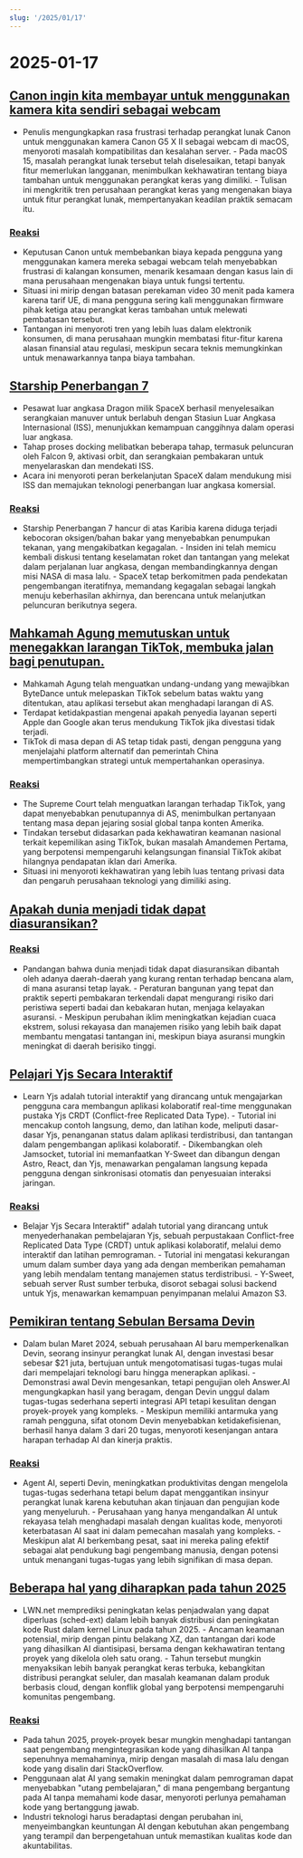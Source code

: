 ```yaml
---
slug: '/2025/01/17'
---
```


# 2025-01-17

## [Canon ingin kita membayar untuk menggunakan kamera kita sendiri sebagai webcam](https://romanzipp.com/blog/no-you-cant-use-your-6299-canon-camera-as-a-webcam)

- Penulis mengungkapkan rasa frustrasi terhadap perangkat lunak Canon untuk menggunakan kamera Canon G5 X II sebagai webcam di macOS, menyoroti masalah kompatibilitas dan kesalahan server. - Pada macOS 15, masalah perangkat lunak tersebut telah diselesaikan, tetapi banyak fitur memerlukan langganan, menimbulkan kekhawatiran tentang biaya tambahan untuk menggunakan perangkat keras yang dimiliki. - Tulisan ini mengkritik tren perusahaan perangkat keras yang mengenakan biaya untuk fitur perangkat lunak, mempertanyakan keadilan praktik semacam itu.

### [Reaksi](https://news.ycombinator.com/item?id=42735393)

- Keputusan Canon untuk membebankan biaya kepada pengguna yang menggunakan kamera mereka sebagai webcam telah menyebabkan frustrasi di kalangan konsumen, menarik kesamaan dengan kasus lain di mana perusahaan mengenakan biaya untuk fungsi tertentu.
- Situasi ini mirip dengan batasan perekaman video 30 menit pada kamera karena tarif UE, di mana pengguna sering kali menggunakan firmware pihak ketiga atau perangkat keras tambahan untuk melewati pembatasan tersebut.
- Tantangan ini menyoroti tren yang lebih luas dalam elektronik konsumen, di mana perusahaan mungkin membatasi fitur-fitur karena alasan finansial atau regulasi, meskipun secara teknis memungkinkan untuk menawarkannya tanpa biaya tambahan.

## [Starship Penerbangan 7](https://www.spacex.com/launches/mission/?missionId=starship-flight-7?submit)

- Pesawat luar angkasa Dragon milik SpaceX berhasil menyelesaikan serangkaian manuver untuk berlabuh dengan Stasiun Luar Angkasa Internasional (ISS), menunjukkan kemampuan canggihnya dalam operasi luar angkasa.
- Tahap proses docking melibatkan beberapa tahap, termasuk peluncuran oleh Falcon 9, aktivasi orbit, dan serangkaian pembakaran untuk menyelaraskan dan mendekati ISS.
- Acara ini menyoroti peran berkelanjutan SpaceX dalam mendukung misi ISS dan memajukan teknologi penerbangan luar angkasa komersial.

### [Reaksi](https://news.ycombinator.com/item?id=42731091)

- Starship Penerbangan 7 hancur di atas Karibia karena diduga terjadi kebocoran oksigen/bahan bakar yang menyebabkan penumpukan tekanan, yang mengakibatkan kegagalan. - Insiden ini telah memicu kembali diskusi tentang keselamatan roket dan tantangan yang melekat dalam perjalanan luar angkasa, dengan membandingkannya dengan misi NASA di masa lalu. - SpaceX tetap berkomitmen pada pendekatan pengembangan iteratifnya, memandang kegagalan sebagai langkah menuju keberhasilan akhirnya, dan berencana untuk melanjutkan peluncuran berikutnya segera.

## [Mahkamah Agung memutuskan untuk menegakkan larangan TikTok, membuka jalan bagi penutupan.](https://www.cnbc.com/2025/01/17/supreme-court-rules-to-uphold-tiktok-ban.html)

- Mahkamah Agung telah menguatkan undang-undang yang mewajibkan ByteDance untuk melepaskan TikTok sebelum batas waktu yang ditentukan, atau aplikasi tersebut akan menghadapi larangan di AS.
- Terdapat ketidakpastian mengenai apakah penyedia layanan seperti Apple dan Google akan terus mendukung TikTok jika divestasi tidak terjadi.
- TikTok di masa depan di AS tetap tidak pasti, dengan pengguna yang menjelajahi platform alternatif dan pemerintah China mempertimbangkan strategi untuk mempertahankan operasinya.

### [Reaksi](https://news.ycombinator.com/item?id=42738464)

- The Supreme Court telah menguatkan larangan terhadap TikTok, yang dapat menyebabkan penutupannya di AS, menimbulkan pertanyaan tentang masa depan jejaring sosial global tanpa konten Amerika.
- Tindakan tersebut didasarkan pada kekhawatiran keamanan nasional terkait kepemilikan asing TikTok, bukan masalah Amandemen Pertama, yang berpotensi mempengaruhi kelangsungan finansial TikTok akibat hilangnya pendapatan iklan dari Amerika.
- Situasi ini menyoroti kekhawatiran yang lebih luas tentang privasi data dan pengaruh perusahaan teknologi yang dimiliki asing.

## [Apakah dunia menjadi tidak dapat diasuransikan?](https://charleshughsmith.substack.com/p/is-the-world-becoming-uninsurable)

### [Reaksi](https://news.ycombinator.com/item?id=42732728)

- Pandangan bahwa dunia menjadi tidak dapat diasuransikan dibantah oleh adanya daerah-daerah yang kurang rentan terhadap bencana alam, di mana asuransi tetap layak. - Peraturan bangunan yang tepat dan praktik seperti pembakaran terkendali dapat mengurangi risiko dari peristiwa seperti badai dan kebakaran hutan, menjaga kelayakan asuransi. - Meskipun perubahan iklim meningkatkan kejadian cuaca ekstrem, solusi rekayasa dan manajemen risiko yang lebih baik dapat membantu mengatasi tantangan ini, meskipun biaya asuransi mungkin meningkat di daerah berisiko tinggi.

## [Pelajari Yjs Secara Interaktif](https://learn.yjs.dev/)

- Learn Yjs adalah tutorial interaktif yang dirancang untuk mengajarkan pengguna cara membangun aplikasi kolaboratif real-time menggunakan pustaka Yjs CRDT (Conflict-free Replicated Data Type). - Tutorial ini mencakup contoh langsung, demo, dan latihan kode, meliputi dasar-dasar Yjs, penanganan status dalam aplikasi terdistribusi, dan tantangan dalam pengembangan aplikasi kolaboratif. - Dikembangkan oleh Jamsocket, tutorial ini memanfaatkan Y-Sweet dan dibangun dengan Astro, React, dan Yjs, menawarkan pengalaman langsung kepada pengguna dengan sinkronisasi otomatis dan penyesuaian interaksi jaringan.

### [Reaksi](https://news.ycombinator.com/item?id=42731582)

- Belajar Yjs Secara Interaktif" adalah tutorial yang dirancang untuk menyederhanakan pembelajaran Yjs, sebuah perpustakaan Conflict-free Replicated Data Type (CRDT) untuk aplikasi kolaboratif, melalui demo interaktif dan latihan pemrograman. - Tutorial ini mengatasi kekurangan umum dalam sumber daya yang ada dengan memberikan pemahaman yang lebih mendalam tentang manajemen status terdistribusi. - Y-Sweet, sebuah server Rust sumber terbuka, disorot sebagai solusi backend untuk Yjs, menawarkan kemampuan penyimpanan melalui Amazon S3.

## [Pemikiran tentang Sebulan Bersama Devin](https://www.answer.ai/posts/2025-01-08-devin.html)

- Dalam bulan Maret 2024, sebuah perusahaan AI baru memperkenalkan Devin, seorang insinyur perangkat lunak AI, dengan investasi besar sebesar $21 juta, bertujuan untuk mengotomatisasi tugas-tugas mulai dari mempelajari teknologi baru hingga menerapkan aplikasi. - Demonstrasi awal Devin mengesankan, tetapi pengujian oleh Answer.AI mengungkapkan hasil yang beragam, dengan Devin unggul dalam tugas-tugas sederhana seperti integrasi API tetapi kesulitan dengan proyek-proyek yang kompleks. - Meskipun memiliki antarmuka yang ramah pengguna, sifat otonom Devin menyebabkan ketidakefisienan, berhasil hanya dalam 3 dari 20 tugas, menyoroti kesenjangan antara harapan terhadap AI dan kinerja praktis.

### [Reaksi](https://news.ycombinator.com/item?id=42734681)

- Agent AI, seperti Devin, meningkatkan produktivitas dengan mengelola tugas-tugas sederhana tetapi belum dapat menggantikan insinyur perangkat lunak karena kebutuhan akan tinjauan dan pengujian kode yang menyeluruh. - Perusahaan yang hanya mengandalkan AI untuk rekayasa telah menghadapi masalah dengan kualitas kode, menyoroti keterbatasan AI saat ini dalam pemecahan masalah yang kompleks. - Meskipun alat AI berkembang pesat, saat ini mereka paling efektif sebagai alat pendukung bagi pengembang manusia, dengan potensi untuk menangani tugas-tugas yang lebih signifikan di masa depan.

## [Beberapa hal yang diharapkan pada tahun 2025](https://lwn.net/Articles/1003780/)

- LWN.net memprediksi peningkatan kelas penjadwalan yang dapat diperluas (sched-ext) dalam lebih banyak distribusi dan peningkatan kode Rust dalam kernel Linux pada tahun 2025. - Ancaman keamanan potensial, mirip dengan pintu belakang XZ, dan tantangan dari kode yang dihasilkan AI diantisipasi, bersama dengan kekhawatiran tentang proyek yang dikelola oleh satu orang. - Tahun tersebut mungkin menyaksikan lebih banyak perangkat keras terbuka, kebangkitan distribusi perangkat seluler, dan masalah keamanan dalam produk berbasis cloud, dengan konflik global yang berpotensi mempengaruhi komunitas pengembang.

### [Reaksi](https://news.ycombinator.com/item?id=42731962)

- Pada tahun 2025, proyek-proyek besar mungkin menghadapi tantangan saat pengembang mengintegrasikan kode yang dihasilkan AI tanpa sepenuhnya memahaminya, mirip dengan masalah di masa lalu dengan kode yang disalin dari StackOverflow.
- Penggunaan alat AI yang semakin meningkat dalam pemrograman dapat menyebabkan "utang pembelajaran," di mana pengembang bergantung pada AI tanpa memahami kode dasar, menyoroti perlunya pemahaman kode yang bertanggung jawab.
- Industri teknologi harus beradaptasi dengan perubahan ini, menyeimbangkan keuntungan AI dengan kebutuhan akan pengembang yang terampil dan berpengetahuan untuk memastikan kualitas kode dan akuntabilitas.

<head>
  <meta property="og:title" content="Canon ingin kita membayar untuk menggunakan kamera kita sendiri sebagai webcam" />
  <meta property="og:type" content="website" />
  <meta property="og:image" content="https://og.cho.sh/api/og/?title=Canon%20ingin%20kita%20membayar%20untuk%20menggunakan%20kamera%20kita%20sendiri%20sebagai%20webcam&subheading=Jumat%2C%2017%20Januari%202025%3A%20Ringkasan%20Berita%20Peretas" />
</head>
